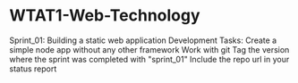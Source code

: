 # WTAT1-Web-Technology
Sprint_01: Building a static web application
Development Tasks:
  Create a simple node app without any other framework
  Work with git
  Tag the version where the sprint was completed with "sprint_01"
  Include the repo url in your status report
